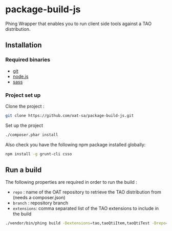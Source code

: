 package-build-js
================

Phing Wrapper that enables you to run client side tools against a TAO distribution.

## Installation

### Required binaries

 - [git](https://git-scm.com/downloads)
 - [node.js](https://nodejs.org/en/download/)
 - [sass](http://sass-lang.com/install)

### Project set up

Clone the project : 

```sh
git clone https://github.com/oat-sa/package-build-js.git
```

Set up the project

```sh
./composer.phar install
```

Also check you have the following npm package installed globally:

```sh
npm install -g grunt-cli csso
```

## Run a build

The following properties are required in order to run the build :

- `repo` : name of the OAT repository to retrieve the TAO distribution from (needs a composer.json)
- `branch` : repository branch
- `extensions`: comma separated list of the TAO extensions to include in the build

```sh
./vendor/bin/phing build -Dextensions=tao,taoQtiItem,taoQtiTest -Drepo=package-tao -Dbranch=develop
```
